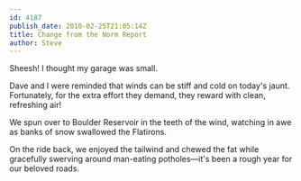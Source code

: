 ```yaml
---
id: 4187
publish_date: 2010-02-25T21:05:14Z
title: Change from the Norm Report
author: Steve
---
```

  
Sheesh! I thought my garage was small.

Dave and I were reminded that winds can be stiff and cold on today's jaunt. Fortunately, for the extra effort they demand, they reward with clean, refreshing air!

We spun over to Boulder Reservoir in the teeth of the wind, watching in awe as banks of snow swallowed the Flatirons.

On the ride back, we enjoyed the tailwind and chewed the fat while gracefully swerving around man-eating potholes—it's been a rough year for our beloved roads.